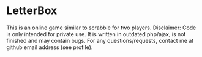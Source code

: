 # LetterBox

This is an online game similar to scrabble for two players. 
Disclaimer: Code is only intended for private use. It is written in outdated php/ajax, is not finished and may contain bugs.
For any questions/requests, contact me at github email address (see profile).
